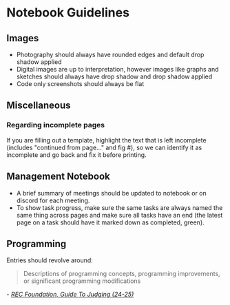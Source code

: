 # Notebook Guidelines

## Images

- Photography should always have rounded edges and default drop shadow applied
- Digital images are up to interpretation, however images like graphs and
sketches should always have drop shadow and drop shadow applied
- Code only screenshots should always be flat

## Miscellaneous

### Regarding incomplete pages

If you are filling out a template, highlight the text that is left incomplete (includes "continued from page..." and fig #), so we can identify it as incomplete and go back and fix it before printing.

## Management Notebook

- A brief summary of meetings should be updated to notebook or on discord for each meeting.
- To show task progress, make sure the same tasks are always named the same thing across pages and make sure all tasks have an end (the latest page on a task should have it marked down as completed, green).

## Programming

Entries should revolve around:
> Descriptions of programming concepts, programming improvements, or significant
> programming modifications

\- *[REC Foundation, Guide To Judging (24-25)](https://recf.org/wp-content/uploads/2024/06/RECFGuidetoJudging_2024.pdf)*

